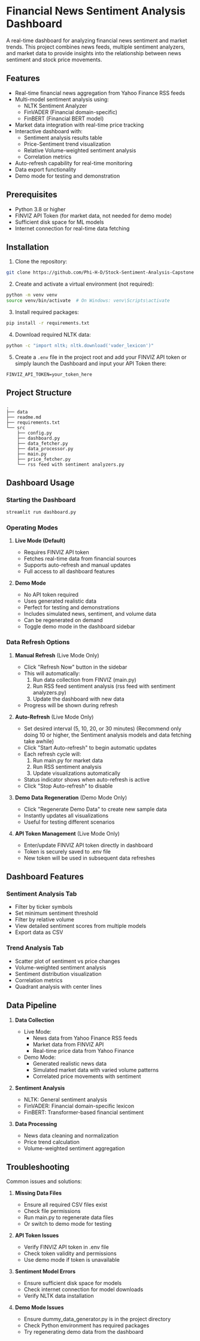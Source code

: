 # Financial News Sentiment Analysis Dashboard

A real-time dashboard for analyzing financial news sentiment and market trends. This project combines news feeds, multiple sentiment analyzers, and market data to provide insights into the relationship between news sentiment and stock price movements.

## Features

- Real-time financial news aggregation from Yahoo Finance RSS feeds
- Multi-model sentiment analysis using:
  - NLTK Sentiment Analyzer
  - FinVADER (Financial domain-specific)
  - FinBERT (Financial BERT model)
- Market data integration with real-time price tracking
- Interactive dashboard with:
  - Sentiment analysis results table
  - Price-Sentiment trend visualization
  - Relative Volume-weighted sentiment analysis
  - Correlation metrics
- Auto-refresh capability for real-time monitoring
- Data export functionality
- Demo mode for testing and demonstration

## Prerequisites

- Python 3.8 or higher
- FINVIZ API Token (for market data, not needed for demo mode)
- Sufficient disk space for ML models
- Internet connection for real-time data fetching

## Installation

1. Clone the repository:
```bash
git clone https://github.com/Phi-H-D/Stock-Sentiment-Analysis-Capstone
```

2. Create and activate a virtual environment (not required):
```bash
python -m venv venv
source venv/bin/activate  # On Windows: venv\Scripts\activate
```

3. Install required packages:
```bash
pip install -r requirements.txt
```

4. Download required NLTK data:
```bash
python -c "import nltk; nltk.download('vader_lexicon')"
```

5. Create a `.env` file in the project root and add your FINVIZ API token or simply launch the Dashboard and input your API Token there:
```
FINVIZ_API_TOKEN=your_token_here
```

## Project Structure

```
.
├── data
├── readme.md
├── requirements.txt
└── src
    ├── config.py
    ├── dashboard.py
    ├── data_fetcher.py
    ├── data_processor.py
    ├── main.py
    ├── price_fetcher.py
    └── rss feed with sentiment analyzers.py
```

## Dashboard Usage

### Starting the Dashboard
```bash
streamlit run dashboard.py
```

### Operating Modes

1. **Live Mode (Default)**
   - Requires FINVIZ API token
   - Fetches real-time data from financial sources
   - Supports auto-refresh and manual updates
   - Full access to all dashboard features

2. **Demo Mode**
   - No API token required
   - Uses generated realistic data
   - Perfect for testing and demonstrations
   - Includes simulated news, sentiment, and volume data
   - Can be regenerated on demand
   - Toggle demo mode in the dashboard sidebar

### Data Refresh Options

1. **Manual Refresh** (Live Mode Only)
   - Click "Refresh Now" button in the sidebar
   - This will automatically:
     1. Run data collection from FINVIZ (main.py)
     2. Run RSS feed sentiment analysis (rss feed with sentiment analyzers.py)
     3. Update the dashboard with new data
   - Progress will be shown during refresh

2. **Auto-Refresh** (Live Mode Only)
   - Set desired interval (5, 10, 20, or 30 minutes) (Recommend only doing 10 or higher, the Sentiment analysis models and data fetching take awhile)
   - Click "Start Auto-refresh" to begin automatic updates
   - Each refresh cycle will:
     1. Run main.py for market data
     2. Run RSS sentiment analysis
     3. Update visualizations automatically
   - Status indicator shows when auto-refresh is active
   - Click "Stop Auto-refresh" to disable

3. **Demo Data Regeneration** (Demo Mode Only)
   - Click "Regenerate Demo Data" to create new sample data
   - Instantly updates all visualizations
   - Useful for testing different scenarios

4. **API Token Management** (Live Mode Only)
   - Enter/update FINVIZ API token directly in dashboard
   - Token is securely saved to .env file
   - New token will be used in subsequent data refreshes

## Dashboard Features

### Sentiment Analysis Tab
- Filter by ticker symbols
- Set minimum sentiment threshold
- Filter by relative volume
- View detailed sentiment scores from multiple models
- Export data as CSV

### Trend Analysis Tab
- Scatter plot of sentiment vs price changes
- Volume-weighted sentiment analysis
- Sentiment distribution visualization
- Correlation metrics
- Quadrant analysis with center lines

## Data Pipeline

1. **Data Collection**
   - Live Mode:
     - News data from Yahoo Finance RSS feeds
     - Market data from FINVIZ API
     - Real-time price data from Yahoo Finance
   - Demo Mode:
     - Generated realistic news data
     - Simulated market data with varied volume patterns
     - Correlated price movements with sentiment

2. **Sentiment Analysis**
   - NLTK: General sentiment analysis
   - FinVADER: Financial domain-specific lexicon
   - FinBERT: Transformer-based financial sentiment

3. **Data Processing**
   - News data cleaning and normalization
   - Price trend calculation
   - Volume-weighted sentiment aggregation

## Troubleshooting

Common issues and solutions:

1. **Missing Data Files**
   - Ensure all required CSV files exist
   - Check file permissions
   - Run main.py to regenerate data files
   - Or switch to demo mode for testing

2. **API Token Issues**
   - Verify FINVIZ API token in .env file
   - Check token validity and permissions
   - Use demo mode if token is unavailable

3. **Sentiment Model Errors**
   - Ensure sufficient disk space for models
   - Check internet connection for model downloads
   - Verify NLTK data installation

4. **Demo Mode Issues**
   - Ensure dummy_data_generator.py is in the project directory
   - Check Python environment has required packages
   - Try regenerating demo data from the dashboard
